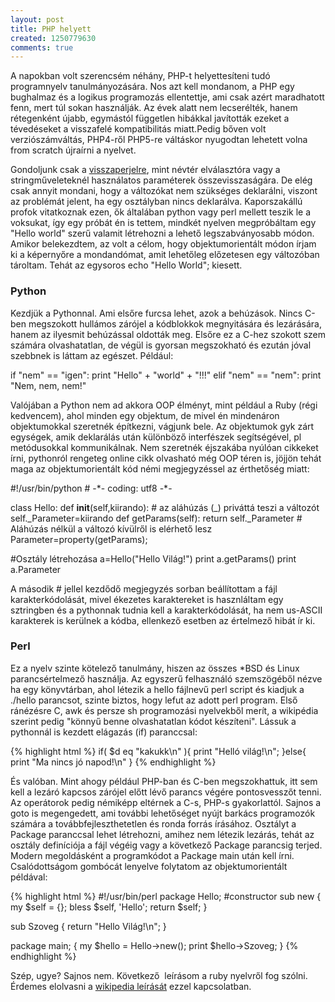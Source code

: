 ```yaml
---
layout: post
title: PHP helyett
created: 1250779630
comments: true
---
```

A napokban volt szerencsém néhány, PHP-t helyettesíteni tudó programnyelv tanulmányozására. Nos azt kell mondanom, a PHP egy bughalmaz és a logikus programozás ellentettje, ami csak azért maradhatott fenn, mert túl sokan használják. Az évek alatt nem lecserélték, hanem rétegenként újabb, egymástól független hibákkal javították ezeket a tévedéseket a visszafelé kompatibilitás miatt.Pedig bőven volt verziószámváltás, PHP4-ről PHP5-re váltáskor nyugodtan lehetett volna from scratch újraírni a nyelvet.

Gondoljunk csak a <a href = "http://developers.slashdot.org/comments.pl?sid=1008291&cid=25522773">visszaperjelre</a>, mint névtér elválasztóra vagy a stringműveleteknél használatos paraméterek összevisszaságára. De elég csak annyit mondani, hogy a változókat nem szükséges deklarálni, viszont az problémát jelent, ha egy osztályban nincs deklarálva. Kaporszakállú profok vitatkoznak ezen, ők általában python vagy perl mellett teszik le a voksukat, így egy próbát én is tettem, mindkét nyelven megpróbáltam egy "Hello world" szerű valamit létrehozni a lehető legszabványosabb módon. Amikor belekezdtem, az volt a célom, hogy objektumorientált módon írjam ki a képernyőre a mondandómat, amit lehetőleg előzetesen egy változóban tároltam. Tehát az egysoros <php> echo "Hello World"; </php> kiesett.

<h3>Python</h3>

Kezdjük a Pythonnal. Ami elsőre furcsa lehet, azok a behúzások. Nincs C-ben megszokott hullámos zárójel a kódblokkok megnyitására és lezárására, hanem az ilyesmit behúzással oldották meg. Elsőre ez a C-hez szokott szem számára olvashatatlan, de végül is gyorsan megszokható és ezután jóval szebbnek is láttam az egészet. Például:

<python>
if "nem" == "igen":
    print "Hello" + "world" + "!!!"
elif "nem" == "nem":
    print "Nem, nem, nem!"
</python>

Valójában a Python nem ad akkora OOP élményt, mint például a Ruby (régi kedvencem), ahol minden egy objektum, de mivel én mindenáron objektumokkal szeretnék építkezni, vágjunk bele. Az objektumok gyk zárt egységek, amik deklarálás után különböző interfészek segítségével, pl metódusokkal kommunikálnak. Nem szeretnék éjszakába nyúlóan cikkeket írni, pythonról rengeteg online cikk olvasható még OOP téren is, jöjjön tehát maga az objektumorientált kód némi megjegyzéssel az érthetőség miatt:

<python>
#!/usr/bin/python
# -*- coding: utf8 -*-

class Hello:
    def __init__(self,kiirando):
      # az aláhúzás (_) priváttá teszi a változót
      self._Parameter=kiirando
    def getParams(self):
      return self._Parameter
    # Aláhúzás nélkül a változó kívülről is elérhető lesz
    Parameter=property(getParams);

#Osztály létrehozása
a=Hello("Hello Világ!")
print a.getParams()
print a.Parameter
</python>

A második # jellel kezdődő megjegyzés sorban beállítottam a fájl karakterkódolását, mivel ékezetes karaktereket is hasznláltam egy sztringben és a pythonnak tudnia kell a karakterkódolását, ha nem us-ASCII karakterek is kerülnek a kódba, ellenkező esetben az értelmező hibát ír ki.

<h3>Perl</h3>

Ez a nyelv szinte kötelező tanulmány, hiszen az összes *BSD és Linux parancsértelmező használja. Az egyszerű felhasználó szemszögéből nézve ha egy könyvtárban, ahol létezik a hello fájlnevű perl script és kiadjuk a ./hello parancsot, szinte biztos, hogy lefut az adott perl program. Első ránézésre C, awk és persze sh programozási nyelvekből merít, a wikipédia szerint pedig "könnyű benne olvashatatlan kódot készíteni". Lássuk a pythonnál is kezdett elágazás (if) paranccsal:

{% highlight html %}
if( $d eq "kakukk\n" ){
  print "Helló világ!\n";
  }else{ print "Ma nincs jó napod!\n" }
{% endhighlight %}

 És valóban. Mint ahogy például PHP-ban és C-ben megszokhattuk, itt sem kell a lezáró kapcsos zárójel előtt lévő parancs végére pontosvesszőt tenni. Az operátorok pedig némiképp eltérnek a C-s, PHP-s gyakorlattól. Sajnos a goto is megengedett, ami további lehetőséget nyújt barkács programozók számára a továbbfejleszthetetlen és ronda forrás írásához. Osztályt a Package paranccsal lehet létrehozni, amihez nem létezik lezárás, tehát az osztály definíciója a fájl végéig vagy a következő Package parancsig terjed. Modern megoldásként a programkódot a Package main után kell írni. Csalódottságom gombócát lenyelve folytatom az objektumorientált példával:

{% highlight html %}
#!/usr/bin/perl
package Hello;
#constructor
sub new {
    my $self = {};
    bless $self, 'Hello';
    return $self;
}

sub Szoveg {
    return "Hello Világ!\n";
}

package main;
{
    my $hello = Hello->new();
    print $hello->Szoveg;
}
{% endhighlight %}

Szép, ugye? Sajnos nem. Következő&nbsp; leírásom a ruby nyelvről fog szólni. Érdemes elolvasni a <a href="http://hu.wikipedia.org/wiki/Ruby">wikipedia leírását</a> ezzel kapcsolatban.
